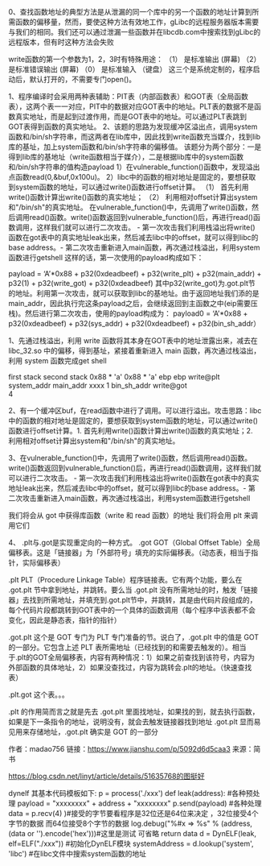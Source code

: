 0、查找函数地址的典型方法是从泄漏的同一个库中的另一个函数的地址计算到所需函数的偏移量，然而，要使这种方法有效地工作，gLibc的远程服务器版本需要与我们的相同。我们还可以通过泄漏一些函数并在libcdb.com中搜索找到gLibc的远程版本，但有时这种方法会失败

write函数的第一个参数为1，2，3时有特殊用途：
（1） 是标准输出 (屏幕)
（2） 是标准错误输出 (屏幕)
（0） 是标准输入 （键盘）
这三个是系统定制的，程序启动后，默认打开的，不需要专门open()。


1、程序编译时会采用两种表辅助：PIT表（内部函数表）和GOT表（全局函数表），这两个表一一对应，PIT中的数据对应GOT表中的地址。PLT表的数据不是函数真实地址，而是起到过渡作用，而是GOT表中的地址。可以通过PLT表跳到GOT表得到函数的真实地址。
2、该题的思路为发现缓冲区溢出点，调用system函数和/bin/sh字符串，而这两者在lib库中，因此找到write函数充当媒介，找到lib库的基址，加上system函数和/bin/sh字符串的偏移值。
该题分为两个部分：一是得到lib库的基地址（write函数相当于媒介），二是根据lib库中的system函数和/bin/sh字符串的值构造payload
1）在vulnerable_function()函数中，发现溢出点函数read(0,&buf,0x100u)。
2）libc中的函数的相对地址是固定的，要想获取到system函数的地址，可以通过write()函数进行offset计算。
（1） 首先利用write()函数计算出write()函数的真实地址；
（2） 利用相对offset计算出system和"/bin/sh"的真实地址。
在vulnerable_function()中，先调用了write()函数，然后调用read()函数。write()函数返回到vulnerable_function()后，再进行read()函数调用，这样我们就可以进行二次攻击。 - 第一次攻击我们利用栈溢出将write()函数在got表中的真实地址leak出来，然后减去libc中的offset，就可以得到libc的base address。- 第二次攻击重新进入main函数，再次通过栈溢出，利用system函数进行getshell
这样的话，第一次使用的payload构成如下：

payload = ‘A’*0x88 + p32(0xdeadbeef) + p32(write_plt) + p32(main_addr) + p32(1) + p32(write_got) + p32(0xdeadbeef)
其中p32(write_got)为.got.plt节的地址。利用第一次攻击，就可以获取到libc的基地址。由于返回地址我们添的是main_addr，因此执行完这条payload之后，会继续返回到主函数之中(eip需要压栈)。然后进行第二次攻击，使用的payload构成为：
payload0 = ‘A’*0x88 + p32(0xdeadbeef) + p32(sys_addr) + p32(0xdeadbeef) + p32(bin_sh_addr）

1、先通过栈溢出，利用 write 函数将其本身在GOT表中的地址泄露出来，减去在 libc_32.so 中的偏移，得到基址，紧接着重新进入 main 函数，再次通过栈溢出，利用 system 函数完成get shell

first stack 		                                                    second stack
0x88 * 'a' 		                                                         0x88 * 'a'
ebp 		                                                                ebp
write@plt 		                                                        system_addr
main_addr 		                                                        xxxx
1 		                                                                    bin_sh_addr
write@got 		
4

2、有一个缓冲区buf，在read函数中进行了调用。可以进行溢出。攻击思路：libc中的函数的相对地址是固定的，要想获取到system函数的地址，可以通过write()函数进行offset计算。1. 首先利用write()函数计算出write()函数的真实地址；2. 利用相对offset计算出system和"/bin/sh"的真实地址。

3、在vulnerable_function()中，先调用了write()函数，然后调用read()函数。write()函数返回到vulnerable_function()后，再进行read()函数调用，这样我们就可以进行二次攻击。  - 第一次攻击我们利用栈溢出将write()函数在got表中的真实地址leak出来，然后减去libc中的offset，就可以得到libc的base address。- 第二次攻击重新进入main函数，再次通过栈溢出，利用system函数进行getshell


我们将会从 got 中获得库函数（write 和 read 函数）的地址
我们将会用 plt 来调用它们


4、
.plt与.got是实现重定向的一种方式。
.got
GOT（Global Offset Table）全局偏移表。这是「链接器」为「外部符号」填充的实际偏移表。（动态表，相当于指针，实际偏移表）

.plt
PLT（Procedure Linkage Table）程序链接表。它有两个功能，要么在 .got.plt 节中拿到地址，并跳转。要么当 .got.plt 没有所需地址的时，触发「链接器」去找到所需地址，并填充到.got.plt节中，并跳转，其是由代码片段组成的，每个代码片段都跳转到GOT表中的一个具体的函数调用（每个程序中该表都不会变化，因此是静态表，指针的指针）

.got.plt
这个是 GOT 专门为 PLT 专门准备的节。说白了，.got.plt 中的值是 GOT 的一部分。它包含上述 PLT 表所需地址（已经找到的和需要去触发的）。相当于.plt的GOT全局偏移表，内容有两种情况：1）如果之前查找到该符号，内容为外部函数的具体地址，2）如果没查找过，内容为跳转会.plt的地址。（快速查找表）

.plt.got
这个表。。。

.plt 的作用简而言之就是先去 .got.plt 里面找地址，如果找的到，就去执行函数，如果是下一条指令的地址，说明没有，就会去触发链接器找到地址
.got.plt 显而易见用来存储地址，.got.plt 确实是 GOT 的一部分

作者：madao756
链接：https://www.jianshu.com/p/5092d6d5caa3
来源：简书


https://blog.csdn.net/linyt/article/details/51635768的图挺好


dynelf 其基本代码模板如下:
p = process('./xxx')
def leak(address):
  #各种预处理
  payload = "xxxxxxxx" + address + "xxxxxxxx"
  p.send(payload)
  #各种处理
  data = p.recv(4) )#接受的字节要看程序是32位还是64位来决定 ，32位接受4个字节的数据 而64位接受8个字节的数据
  log.debug("%#x => %s" % (address, (data or '').encode('hex')))#这里是测试 可省略
  return data
d = DynELF(leak, elf=ELF("./xxx"))      #初始化DynELF模块 
systemAddress = d.lookup('system', 'libc')  #在libc文件中搜索system函数的地址
